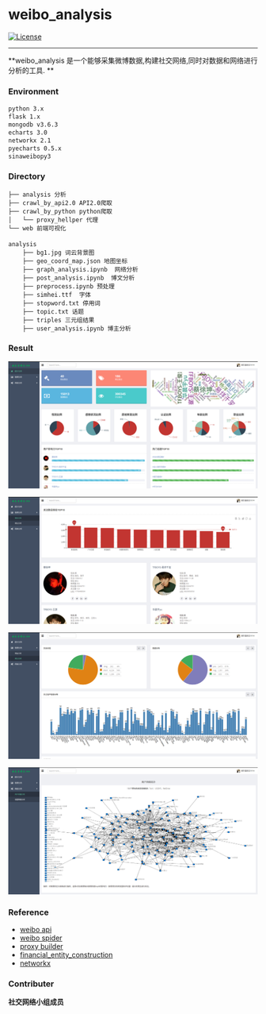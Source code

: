 # weibo_analysis

[![License](https://img.shields.io/badge/license-Apache%202-4EB1BA.svg)](https://www.apache.org/licenses/LICENSE-2.0.html)

***

**weibo_analysis 是一个能够采集微博数据,构建社交网络,同时对数据和网络进行分析的工具. **

### Environment

```
python 3.x
flask 1.x
mongodb v3.6.3
echarts 3.0
networkx 2.1
pyecharts 0.5.x
sinaweibopy3
```

### Directory

```
├── analysis 分析
├── crawl_by_api2.0 API2.0爬取
├── crawl_by_python python爬取
│   └── proxy_hellper 代理
└── web 前端可视化

analysis
    ├── bg1.jpg 词云背景图
    ├── geo_coord_map.json 地图坐标
    ├── graph_analysis.ipynb  网络分析
    ├── post_analysis.ipynb  博文分析
    ├── preprocess.ipynb 预处理
    ├── simhei.ttf  字体
    ├── stopword.txt 停用词
    ├── topic.txt 话题
    ├── triples 三元组结果
    ├── user_analysis.ipynb 博主分析
```
### Result

![](images/1.png)

![](images/2.png)

![](images/3.png)

![](images/4.png)

### Reference

- [weibo api](https://open.weibo.com/wiki/API)
- [weibo spider](https://github.com/jasonhavenD/Weibo)
- [proxy builder](https://github.com/jasonhavenD/DJH-Spider/blob/master/gen_proxy.py)
- [financial_entity_construction](https://github.com/jasonhavenD/financial_entity_construction)
- [networkx](http://networkx.github.io/)

### Contributer

**社交网络小组成员**